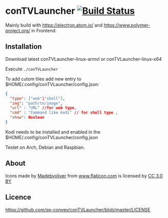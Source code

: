 # conTVLauncher [![Build Status](https://travis-ci.org/sp-convey/conTVLauncher.svg?branch=master)](https://travis-ci.org/sp-convey/conTVLauncher)

Mainly build with https://electron.atom.io/ and https://www.polymer-project.org/ in Frontend.

## Installation

Download latest conTVLauncher-linux-armvl or conTVLauncher-linux-x64

Execute `` ./conTVLauncher ``

To add cutom tiles add new entry to $HOME/.config/conTVLauncher/config.json:
```json
{
  "type": ["web"|"shell"],
  "img": "path/to/image",
  "url" : "URL" //for web type,
  "cmd" : "Command like kodi" // for shell type ,
  "show": Boolean
}
```

Kodi needs to be installed and enabled in the $HOME/.config/conTVLauncher/config.json

Testet on Arch, Debian and Raspbian.

## About
Icons made by <a href="http://www.flaticon.com/authors/madebyoliver" title="Madebyoliver">Madebyoliver</a> from <a href="http://www.flaticon.com" title="Flaticon">www.flaticon.com</a> is licensed by <a href="http://creativecommons.org/licenses/by/3.0/" title="Creative Commons BY 3.0" target="_blank">CC 3.0 BY</a>



## Licence
https://github.com/sp-convey/conTVLauncher/blob/master/LICENSE
